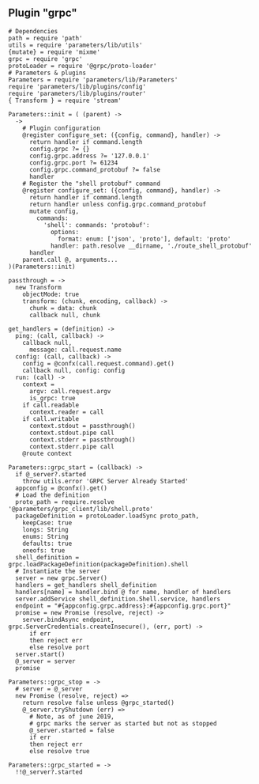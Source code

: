 
## Plugin "grpc"

    # Dependencies
    path = require 'path'
    utils = require 'parameters/lib/utils'
    {mutate} = require 'mixme'
    grpc = require 'grpc'
    protoLoader = require '@grpc/proto-loader'
    # Parameters & plugins
    Parameters = require 'parameters/lib/Parameters'
    require 'parameters/lib/plugins/config'
    require 'parameters/lib/plugins/router'
    { Transform } = require 'stream'

    Parameters::init = ( (parent) ->
      ->
        # Plugin configuration
        @register configure_set: ({config, command}, handler) ->
          return handler if command.length
          config.grpc ?= {}
          config.grpc.address ?= '127.0.0.1'
          config.grpc.port ?= 61234
          config.grpc.command_protobuf ?= false
          handler
        # Register the "shell protobuf" command
        @register configure_set: ({config, command}, handler) ->
          return handler if command.length
          return handler unless config.grpc.command_protobuf
          mutate config,
            commands:
              'shell': commands: 'protobuf':
                options:
                  format: enum: ['json', 'proto'], default: 'proto'
                handler: path.resolve __dirname, './route_shell_protobuf'
          handler
        parent.call @, arguments...
    )(Parameters::init)

    passthrough = ->
      new Transform
        objectMode: true
        transform: (chunk, encoding, callback) ->
          chunk = data: chunk
          callback null, chunk
    
    get_handlers = (definition) ->
      ping: (call, callback) ->
        callback null,
          message: call.request.name
      config: (call, callback) ->
        config = @confx(call.request.command).get()
        callback null, config: config
      run: (call) ->
        context =
          argv: call.request.argv
          is_grpc: true
        if call.readable
          context.reader = call
        if call.writable
          context.stdout = passthrough()
          context.stdout.pipe call
          context.stderr = passthrough()
          context.stderr.pipe call
        @route context

    Parameters::grpc_start = (callback) ->
      if @_server?.started
        throw utils.error 'GRPC Server Already Started'
      appconfig = @confx().get()
      # Load the definition
      proto_path = require.resolve '@parameters/grpc_client/lib/shell.proto'
      packageDefinition = protoLoader.loadSync proto_path,
        keepCase: true
        longs: String
        enums: String
        defaults: true
        oneofs: true
      shell_definition = grpc.loadPackageDefinition(packageDefinition).shell
      # Instantiate the server
      server = new grpc.Server()
      handlers = get_handlers shell_definition
      handlers[name] = handler.bind @ for name, handler of handlers
      server.addService shell_definition.Shell.service, handlers
      endpoint = "#{appconfig.grpc.address}:#{appconfig.grpc.port}"
      promise = new Promise (resolve, reject) ->
        server.bindAsync endpoint, grpc.ServerCredentials.createInsecure(), (err, port) ->
          if err
          then reject err
          else resolve port
      server.start()
      @_server = server
      promise

    Parameters::grpc_stop = ->
      # server = @_server
      new Promise (resolve, reject) =>
        return resolve false unless @grpc_started()
        @_server.tryShutdown (err) =>
          # Note, as of june 2019,
          # grpc marks the server as started but not as stopped
          @_server.started = false
          if err
          then reject err
          else resolve true

    Parameters::grpc_started = ->
      !!@_server?.started

